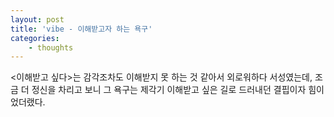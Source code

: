```yaml
---
layout: post 
title: 'vibe - 이해받고자 하는 욕구' 
categories:
    - thoughts
---
```


<이해받고 싶다>는 감각조차도 이해받지 못 하는 것 같아서 외로워하다 서성였는데, 조금 더 정신을 차리고 보니 그 욕구는 제각기 이해받고 싶은 길로 드러내던 결핍이자 힘이었더랬다.
